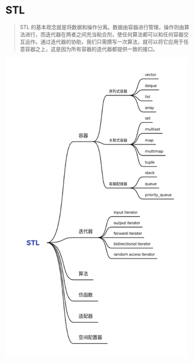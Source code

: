 # STL

> STL 的基本观念就是将数据和操作分离。数据由容器进行管理，操作则由算法进行，而迭代器在两者之间充当粘合剂，使任何算法都可以和任何容器交互运作。通过迭代器的协助，我们只需撰写一次算法，就可以将它应用于任意容器之上，这是因为所有容器的迭代器都提供一致的接口。

<img src="../../images/STL.png" alt="STL" style="zoom:80%;" />

